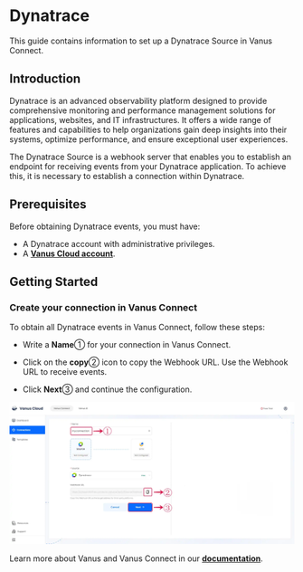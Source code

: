 # Dynatrace

This guide contains information to set up a Dynatrace Source in Vanus Connect.

## Introduction

Dynatrace is an advanced observability platform designed to provide comprehensive monitoring and performance management solutions for applications, websites, and IT infrastructures. It offers a wide range of features and capabilities to help organizations gain deep insights into their systems, optimize performance, and ensure exceptional user experiences.

The Dynatrace Source is a webhook server that enables you to establish an endpoint for receiving events from your Dynatrace application. To achieve this, it is necessary to establish a connection within Dynatrace.

## Prerequisites

Before obtaining Dynatrace events, you must have:

- A Dynatrace account with administrative privileges.
- A [**Vanus Cloud account**](https://cloud.vanus.ai).

## Getting Started

### Create your connection in Vanus Connect

To obtain all Dynatrace events in Vanus Connect, follow these steps:

- Write a **Name**① for your connection in Vanus Connect.

- Click on the **copy**② icon to copy the Webhook URL. Use the Webhook URL to receive events.

- Click **Next**③ and continue the configuration.

![dynatrace-source-1](images/dynatrace-source-1.webp)

Learn more about Vanus and Vanus Connect in our [**documentation**](https://docs.vanus.ai).
